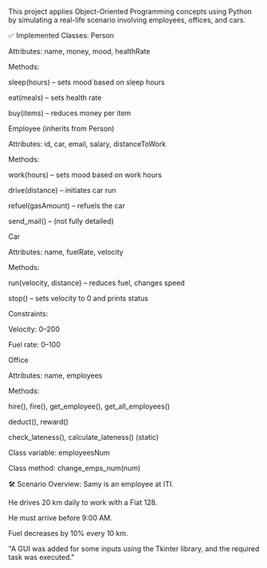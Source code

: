 
This project applies Object-Oriented Programming concepts using Python by simulating a real-life scenario involving employees, offices, and cars.

✅ Implemented Classes:
Person

Attributes: name, money, mood, healthRate

Methods:

sleep(hours) – sets mood based on sleep hours

eat(meals) – sets health rate

buy(items) – reduces money per item

Employee (inherits from Person)

Attributes: id, car, email, salary, distanceToWork

Methods:

work(hours) – sets mood based on work hours

drive(distance) – initiates car run

refuel(gasAmount) – refuels the car

send_mail() – (not fully detailed)

Car

Attributes: name, fuelRate, velocity

Methods:

run(velocity, distance) – reduces fuel, changes speed

stop() – sets velocity to 0 and prints status

Constraints:

Velocity: 0–200

Fuel rate: 0–100

Office

Attributes: name, employees

Methods:

hire(), fire(), get_employee(), get_all_employees()

deduct(), reward()

check_lateness(), calculate_lateness() (static)

Class variable: employeesNum

Class method: change_emps_num(num)

🛠 Scenario Overview:
Samy is an employee at ITI.

He drives 20 km daily to work with a Fiat 128.

He must arrive before 9:00 AM.

Fuel decreases by 10% every 10 km.

"A GUI was added for some inputs using the Tkinter library, and the required task was executed."



